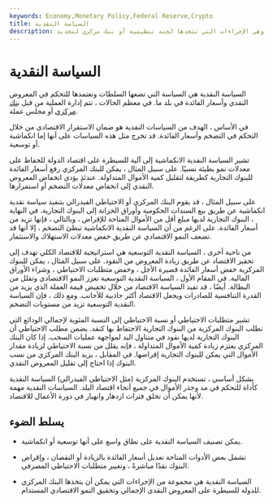 ```yaml
---
keywords: Economy,Monetary Policy,Federal Reserve,Crypto
title: السياسة النقدية
description: السياسة النقدية ضرورية للصحة والرفاهية المالية لبلد ما ، وهي الإجراءات التي تتخذها لجنة تنظيمية أو بنك مركزي لتحديد
---
```


# السياسة النقدية
السياسة النقدية هي السياسة التي تضعها السلطات وتعتمدها للتحكم في المعروض النقدي وأسعار الفائدة في بلد ما. في معظم الحالات ، تتم إدارة العملية من قبل [بنك مركزي](/centralbank) أو مجلس عملة.

في الأساس ، الهدف من السياسات النقدية هو ضمان الاستقرار الاقتصادي من خلال التحكم في التضخم وأسعار الفائدة. قد تخرج مثل هذه السياسات على أنها إما انكماشية أو توسعية.

تشير السياسة النقدية الانكماشية إلى آلية للسيطرة على اقتصاد الدولة للحفاظ على معدلات نمو بطيئة نسبيًا. على سبيل المثال ، يمكن للبنك المركزي رفع أسعار الفائدة للبنوك التجارية كطريقة لتقليل كمية الأموال المتداولة. عندئذٍ يؤدي انخفاض المعروض النقدي إلى انخفاض معدلات التضخم أو استمرارها.

على سبيل المثال ، قد يقوم البنك المركزي أو الاحتياطي الفيدرالي بتنفيذ سياسة نقدية انكماشية عن طريق بيع السندات الحكومية وأوراق الخزانة إلى البنوك التجارية. في النهاية ، البنوك التجارية لديها مبلغ أقل من الأموال المتاحة للإقراض ، وبالتالي ، فإنها تزيد من أسعار الفائدة. على الرغم من أن السياسة النقدية الانكماشية تبطئ التضخم ، إلا أنها قد تضعف النمو الاقتصادي عن طريق خفض معدلات الاستهلاك والاستثمار.

من ناحية أخرى ، السياسة النقدية التوسعية هي استراتيجية للاقتصاد الكلي تهدف إلى تحفيز الاقتصاد عن طريق زيادة المعروض من النقود. على سبيل المثال ، يمكن للبنوك المركزية خفض أسعار الفائدة قصيرة الأجل ، وخفض متطلبات الاحتياطي ، وشراء الأوراق المالية. في المقام الأول ، السياسة النقدية التوسعية تعزز النمو الاقتصادي وتقلل من البطالة. أيضًا ، قد تفيد السياسة الاقتصاد من خلال تخفيض قيمة العملة الذي يزيد من القدرة التنافسية للصادرات ويجعل الاقتصاد أكثر جاذبية للأجانب. ومع ذلك ، فإن السياسة النقدية التوسعية تزيد من مستويات التضخم.

تشير متطلبات الاحتياطي أو نسبة الاحتياطي إلى النسبة المئوية لإجمالي الودائع التي تطلب البنوك المركزية من البنوك التجارية الاحتفاظ بها كنقد. يضمن مطلب الاحتياطي أن البنوك التجارية لديها نقود في متناول اليد لمواجهة عمليات السحب. إذا كان البنك المركزي يعتزم زيادة كمية الأموال المتداولة ، فإنه يقلل من نسبة الاحتياطي لزيادة مقدار الأموال التي يمكن للبنوك التجارية إقراضها. في المقابل ، يزيد البنك المركزي من نسب البنوك إذا احتاج إلى تقليل المعروض النقدي.

بشكل أساسي ، تستخدم البنوك المركزية (مثل الاحتياطي الفيدرالي) السياسة النقدية كأداة للتحكم في مد وجذر الأموال في جميع أنحاء اقتصاد البلد. السياسات النقدية مهمة لأنها يمكن أن تخلق فترات ازدهار وانهيار في دورة الأعمال للاقتصاد.

## يسلط الضوء

- يمكن تصنيف السياسة النقدية على نطاق واسع على أنها توسعية أو انكماشية.

- تشمل بعض الأدوات المتاحة تعديل أسعار الفائدة بالزيادة أو النقصان ، وإقراض البنوك نقدًا مباشرةً ، وتغيير متطلبات الاحتياطي المصرفي.

- السياسة النقدية هي مجموعة من الإجراءات التي يمكن أن يتخذها البنك المركزي للدولة للسيطرة على المعروض النقدي الإجمالي وتحقيق النمو الاقتصادي المستدام.

